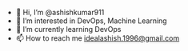 - 👋 Hi, I’m @ashishkumar911
- 👀 I’m interested in DevOps, Machine Learning
- 🌱 I’m currently learning DevOps
- 📫 How to reach me idealashish.1996@gmail.com

<!---
ashishkumar911/ashishkumar911 is a ✨ special ✨ repository because its `README.md` (this file) appears on your GitHub profile.
You can click the Preview link to take a look at your changes.
--->

